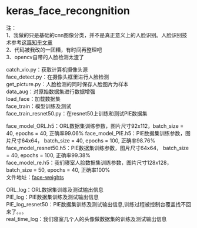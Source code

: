 # keras_face_recongnition  
  
注：  
1、我做的只是基础的cnn图像分类，并不是真正意义上的人脸识别。人脸识别技术参考[这篇知乎文章](https://zhuanlan.zhihu.com/shanren7)  
2、代码被我改的一团糟，有时间再整理吧  
3、opencv自带的人脸检测太渣了  


catch_vio.py：获取计算机摄像头源  
face_detect.py：在摄像头框里进行人脸检测  
get_picture.py：人脸检测的同时保存人脸图片为样本  
data_aug：对原始数据集进行数据增强  
load_face：加载数据集  
face_train：模型训练及测试  
face_train_resnet50.py：在resnet50上训练和测试PIE数据集  

  

face_model_ORL.h5：ORL数据集训练参数，图片尺寸92x112，batch_size = 40, epochs = 40,    正确率99.06%
face_model_PIE.h5：PIE数据集训练参数，图片尺寸64x64， batch_size = 40, epochs = 100,   正确率98.76%  
face_model_resnet50.h5：PIE数据集训练参数，图片尺寸64x64， batch_size = 40, epochs = 100,   正确率99.38%  
face_model_re.h5：我们寝室人脸数据集训练参数，图片尺寸128x128， batch_size = 50, epochs = 40,   正确率100%  
文件地址：[face-weights](http://pan.baidu.com/s/1pKKn5wR)


ORL_log：ORL数据集训练及测试输出信息  
PIE_log：PIE数据集训练及测试输出信息  
PIE_log_resnet50：PIE数据集训练及测试输出信息,训练过程被控制台覆盖找不回来了。。。  
real_time_log：我们寝室几个人的头像做数据集的训练及测试输出信息